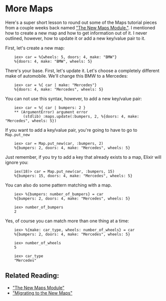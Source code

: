 # More Maps

Here's a super short lesson to round out some of the Maps tutorial pieces from a couple weeks back named ["The New Maps Module."](http://elixirdose.com/the-new-maps-module/).  I mentioned how to create a new map and how to get information out of it.  I never outlined, however, how to update it or add a new key/value pair to it. 

First, let's create a new map:

		iex> car = %{wheels: 5, doors: 4, make: "BMW"}
		%{doors: 4, make: "BMW", wheels: 5}

There's your base. First, let's update it.  Let's choose a completely different make of automobile.  We'll change this BMW to a Mercedes:

		iex> car = %{ car | make: "Mercedes"}
		%{doors: 4, make: "Mercedes", wheels: 5}

You can not use this syntax, however, to add a new key/value pair:

		iex> car = %{ car | bumpers: 2 }
		** (ArgumentError) argument error
		    (stdlib) :maps.update(:bumpers, 2, %{doors: 4, make: "Mercedes", wheels: 5})

If you want to add a key/value pair, you're going to have to go to `Map.put_new`

		iex> car = Map.put_new(car, :bumpers, 2)
		%{bumpers: 2, doors: 4, make: "Mercedes", wheels: 5}

Just remember, if you try to add a key that already exists to a map, Elixir will ignore you:

		iex(18)> car = Map.put_new(car, :bumpers, 15)
		%{bumpers: 15, doors: 4, make: "Mercedes", wheels: 5}

You can also do some pattern matching with a map.

		iex> %{bumpers: number_of_bumpers} = car
		%{bumpers: 2, doors: 4, make: "Mercedes", wheels: 5}

		iex> number_of_bumpers
		2

Yes, of course you can match more than one thing at a time:

		iex> %{make: car_type, wheels: number_of_wheels} = car
		%{bumpers: 2, doors: 4, make: "Mercedes", wheels: 5}

		iex> number_of_wheels
		5

		iex> car_type
		"Mercedes"


## Related Reading:

* ["The New Maps Module"](http://elixirdose.com/the-new-maps-module/)
* ["Migrating to the New Maps"](http://elixirdose.com/maps-part-2/)
